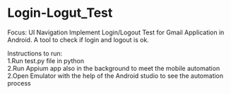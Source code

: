 # Login-Logut_Test
Focus: UI Navigation Implement Login/Logout Test for Gmail Application in Android. A tool to check if login and logout is ok. 

Instructions to run:<br />
1.Run test.py file in python <br />
2.Run Appium app also in the background to meet the mobile automation <br />
2.Open Emulator with the help of the Android studio to see the automation process <br />
